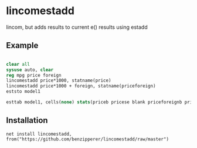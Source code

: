# lincomestadd
lincom, but adds results to current e() results using estadd

## Example
``` stata

clear all
sysuse auto, clear
reg mpg price foreign
lincomestadd price*1000, statname(price)
lincomestadd price*1000 + foreign, statname(priceforeign)
eststo model1

esttab model1, cells(none) stats(priceb pricese blank priceforeignb priceforeignse, label("Price" " " " " "Price+Foreign" " " " ")) noabb

```

## Installation
```
net install lincomestadd, from("https://github.com/benzipperer/lincomestadd/raw/master")
```
